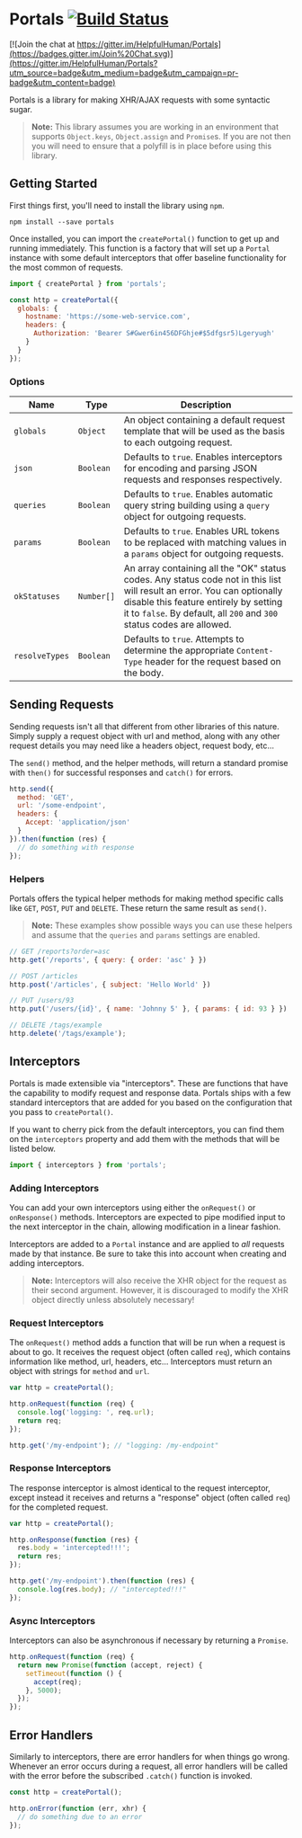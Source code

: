 # Portals [![Build Status](https://travis-ci.org/HelpfulHuman/Portals.svg?branch=master)](https://travis-ci.org/HelpfulHuman/Portals)

[![Join the chat at https://gitter.im/HelpfulHuman/Portals](https://badges.gitter.im/Join%20Chat.svg)](https://gitter.im/HelpfulHuman/Portals?utm_source=badge&utm_medium=badge&utm_campaign=pr-badge&utm_content=badge)

Portals is a library for making XHR/AJAX requests with some syntactic sugar.

> **Note:** This library assumes you are working in an environment that supports `Object.keys`, `Object.assign` and `Promise`s.  If you are not then you will need to ensure that a polyfill is in place before using this library.

## Getting Started

First things first, you'll need to install the library using `npm`.

```
npm install --save portals
```

Once installed, you can import the `createPortal()` function to get up and running immediately.  This function is a factory that will set up a `Portal` instance with some default interceptors that offer baseline functionality for the most common of requests.

```javascript
import { createPortal } from 'portals';

const http = createPortal({
  globals: {
    hostname: 'https://some-web-service.com',
    headers: {
      Authorization: 'Bearer S#Gwer6in456DFGhje#$5dfgsr5)Lgeryugh'
    }
  }
});
```

### Options

Name | Type | Description
-----|------|------------
`globals` | `Object` | An object containing a default request template that will be used as the basis to each outgoing request.
`json` | `Boolean` | Defaults to `true`.  Enables interceptors for encoding and parsing JSON requests and responses respectively.
`queries` | `Boolean` | Defaults to `true`.  Enables automatic query string building using a `query` object for outgoing requests.
`params` | `Boolean` | Defaults to `true`.  Enables URL tokens to be replaced with matching values in a `params` object for outgoing requests.
`okStatuses` | `Number[]` | An array containing all the "OK" status codes.  Any status code not in this list will result an error.  You can optionally disable this feature entirely by setting it to `false`.  By default, all `200` and `300` status codes are allowed.
`resolveTypes` | `Boolean` | Defaults to `true`.  Attempts to determine the appropriate `Content-Type` header for the request based on the body.

## Sending Requests

Sending requests isn't all that different from other libraries of this nature.  Simply supply a request object with url and method, along with any other request details you may need like a headers object, request body, etc...

The `send()` method, and the helper methods, will return a standard promise with `then()` for successful responses and `catch()` for errors.

```javascript
http.send({
  method: 'GET',
  url: '/some-endpoint',
  headers: {
    Accept: 'application/json'
  }
}).then(function (res) {
  // do something with response
});
```

### Helpers

Portals offers the typical helper methods for making method specific calls like `GET`, `POST`, `PUT` and `DELETE`.  These return the same result as `send()`.  

> **Note:** These examples show possible ways you can use these helpers and assume that the `queries` and `params` settings are enabled.

```javascript
// GET /reports?order=asc
http.get('/reports', { query: { order: 'asc' } })

// POST /articles
http.post('/articles', { subject: 'Hello World' })

// PUT /users/93
http.put('/users/{id}', { name: 'Johnny 5' }, { params: { id: 93 } })

// DELETE /tags/example
http.delete('/tags/example');
```

## Interceptors

Portals is made extensible via "interceptors".  These are functions that have the capability to modify request and response data.  Portals ships with a few standard interceptors that are added for you based on the configuration that you pass to `createPortal()`.

If you want to cherry pick from the default interceptors, you can find them on the `interceptors` property and add them with the methods that will be listed below.

```javascript
import { interceptors } from 'portals';
```

### Adding Interceptors

You can add your own interceptors using either the `onRequest()` or `onResponse()` methods.  Interceptors are expected to pipe modified input to the next interceptor in the chain, allowing modification in a linear fashion.  

Interceptors are added to a `Portal` instance and are applied to _all_ requests made by that instance.  Be sure to take this into account when creating and adding interceptors.

> **Note:** Interceptors will also receive the XHR object for the request as their second argument.  However, it is discouraged to modify the XHR object directly unless absolutely necessary!

### Request Interceptors

The `onRequest()` method adds a function that will be run when a request is about to go.  It receives the request object (often called `req`), which contains information like method, url, headers, etc...  Interceptors must return an object with strings for `method` and `url`.

```javascript
var http = createPortal();

http.onRequest(function (req) {
  console.log('logging: ', req.url);
  return req;
});

http.get('/my-endpoint'); // "logging: /my-endpoint"
```

### Response Interceptors

The response interceptor is almost identical to the request interceptor, except instead it receives and returns a "response" object (often called `req`) for the completed request.

```javascript
var http = createPortal();

http.onResponse(function (res) {
  res.body = 'intercepted!!!';
  return res;
});

http.get('/my-endpoint').then(function (res) {
  console.log(res.body); // "intercepted!!!"
});
```

### Async Interceptors

Interceptors can also be asynchronous if necessary by returning a `Promise`.

```javascript
http.onRequest(function (req) {
  return new Promise(function (accept, reject) {
    setTimeout(function () {
      accept(req);
    }, 5000);
  });
});
```

## Error Handlers

Similarly to interceptors, there are error handlers for when things go wrong.  Whenever an error occurs during a request, all error handlers will be called with the error before the subscribed `.catch()` function is invoked.

```javascript
const http = createPortal();

http.onError(function (err, xhr) {
  // do something due to an error
});
```
